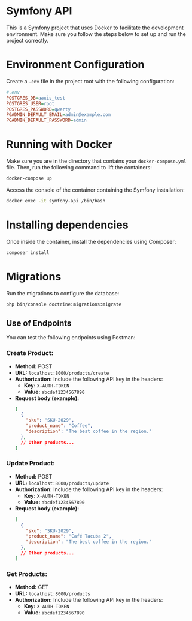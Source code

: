 # Symfony API

This is a Symfony project that uses Docker to facilitate the development environment. Make sure you follow the steps below to set up and run the project correctly.

# Environment Configuration

Create a `.env` file in the project root with the following configuration:

```ini
#.env
POSTGRES_DB=aaxis_test
POSTGRES_USER=root
POSTGRES_PASSWORD=qwerty
PGADMIN_DEFAULT_EMAIL=admin@example.com
PGADMIN_DEFAULT_PASSWORD=admin
```

# Running with Docker

Make sure you are in the directory that contains your `docker-compose.yml` file. Then, run the following command to lift the containers:

```bash
docker-compose up
```

Access the console of the container containing the Symfony installation:

```bash
docker exec -it symfony-api /bin/bash
```
# Installing dependencies

Once inside the container, install the dependencies using Composer:

```bash
composer install
```
# Migrations

Run the migrations to configure the database:

```bash
php bin/console doctrine:migrations:migrate
```
## Use of Endpoints

You can test the following endpoints using Postman:

### Create Product:

- **Method:** POST
- **URL:** `localhost:8000/products/create`
- **Authorization:** Include the following API key in the headers:
  - **Key:** `X-AUTH-TOKEN`
  - **Value:** `abcdef1234567890`
- **Request body (example):**
  ```json
  [
    {
      "sku": "SKU-2029",
      "product_name": "Coffee",
      "description": "The best coffee in the region."
    },
    // Other products...
  ]

### Update Product:

- **Method:** POST
- **URL:** `localhost:8000/products/update`
- **Authorization:** Include the following API key in the headers:
  - **Key:** `X-AUTH-TOKEN`
  - **Value:** `abcdef1234567890`
- **Request body (example):**
  ```json
  [
    {
      "sku": "SKU-2029",
      "product_name": "Café Tacuba 2",
      "description": "The best coffee in the region."
    },
    // Other products...
  ]

### Get Products:

- **Method:** GET
- **URL:** `localhost:8000/products`
- **Authorization:** Include the following API key in the headers:
  - **Key:** `X-AUTH-TOKEN`
  - **Value:** `abcdef1234567890`
